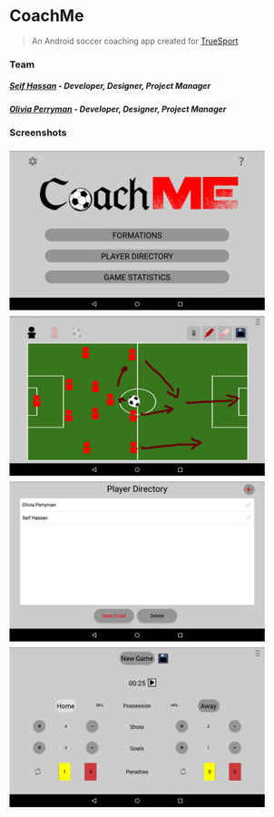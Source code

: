 # CoachMe
>An Android soccer coaching app created for [TrueSport](http://truesportpur.ca/)

### Team
##### [Seif  Hassan](https://github.com/SeifH) - Developer, Designer, Project Manager
##### [Olivia Perryman](https://github.com/oliviaperryman) - Developer, Designer, Project Manager

### Screenshots
<img vspace="5" align="left" width="450" alt= "Main Menu" src="https://raw.githubusercontent.com/SeifH/CoachMe/master/screenshots/00.%20Main%20Menu.PNG">

<img vspace="5" align="left" width="450" alt= "Main Menu" src="https://raw.githubusercontent.com/SeifH/CoachMe/master/screenshots/01.%20Formations%20Screen%20-%20Marker.PNG">

<img vspace="5" align="left" width="450" alt= "Main Menu" src="https://raw.githubusercontent.com/SeifH/CoachMe/master/screenshots/02.%20Player%20Directory.PNG">

<img vspace="5" align="left" width="450" alt= "Main Menu" src="https://raw.githubusercontent.com/SeifH/CoachMe/master/screenshots/03.%20Game%20Statistics%20-%20Sample%20Game.PNG">